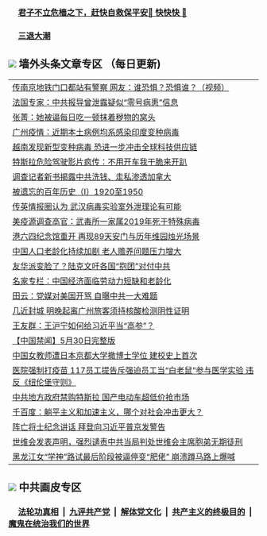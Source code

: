 
 ### &nbsp;&nbsp;&nbsp;&nbsp; [君子不立危樯之下，赶快自救保平安🍎 快快快 📩](https://github.com/pwgy/td/blob/master/README.md)

 ### &nbsp;&nbsp;&nbsp;&nbsp; [三退大潮](https://ww3.xkide.work/?key=zuuelqyfglsfjmgm&pin=65881581&ag=ogQuit&from=pw2) 

## <img src="https://img.icons8.com/cute-clipart/2x/circled-right.png"> 墙外头条文章专区 （每日更新)

<Table>
<tr><td colspan="2" align="left"><a href="https://www.cheuw.work/?name=c1435370&key=xjlmmnuoyljaexbs&from=pw2">传南京地铁门口都站有警察  网友：谁恐惧？恐惧谁？（视频）</a></td></tr>
<tr><td colspan="2" align="left"><a href="https://www.cheuw.work/?name=c1435329&key=xjlmmnuoyljaexbs&from=pw2">法国专家：中共报导曾泄露疑似“零号病患”信息</a></td></tr>
<tr><td colspan="2" align="left"><a href="https://www.cheuw.work/?name=c1435348&key=xjlmmnuoyljaexbs&from=pw2">张菁：她被逼每日吃一顿抹着秽物的窝头</a></td></tr>
<tr><td colspan="2" align="left"><a href="https://www.cheuw.work/?name=c1435371&key=xjlmmnuoyljaexbs&from=pw2">广州疫情：近期本土病例均系感染印度变种病毒</a></td></tr>
<tr><td colspan="2" align="left"><a href="https://www.cheuw.work/?name=c1435351&key=xjlmmnuoyljaexbs&from=pw2">越南发现新型变种病毒 恐进一步冲击全球科技供应链</a></td></tr>
<tr><td colspan="2" align="left"><a href="https://www.cheuw.work/?name=c1435350&key=xjlmmnuoyljaexbs&from=pw2">特斯拉危险驾驶影片疯传：不用开车我干脆来开趴</a></td></tr>
<tr><td colspan="2" align="left"><a href="https://www.cheuw.work/?name=c1435333&key=xjlmmnuoyljaexbs&from=pw2">调查记者新书揭露中共洗钱、走私渗透加拿大</a></td></tr>
<tr><td colspan="2" align="left"><a href="https://www.cheuw.work/?name=c1435407&key=xjlmmnuoyljaexbs&from=pw2">被遗忘的百年历史（I）1920至1950</a></td></tr>
<tr><td colspan="2" align="left"><a href="https://www.cheuw.work/?name=c1435279&key=xjlmmnuoyljaexbs&from=pw2">传英情报圈认为 武汉病毒实验室外泄理论有可能</a></td></tr>
<tr><td colspan="2" align="left"><a href="https://www.cheuw.work/?name=c1435297&key=xjlmmnuoyljaexbs&from=pw2">美疫源调查高官：武毒所一家属2019年死于特殊病毒</a></td></tr>
<tr><td colspan="2" align="left"><a href="https://www.cheuw.work/?name=c1435327&key=xjlmmnuoyljaexbs&from=pw2">港六四纪念馆重开 再现89天安门与历年维园烛光场景</a></td></tr>
<tr><td colspan="2" align="left"><a href="https://www.cheuw.work/?name=c1435347&key=xjlmmnuoyljaexbs&from=pw2">中国人口老龄化持续加剧 老人赡养问题压力增大</a></td></tr>
<tr><td colspan="2" align="left"><a href="https://www.cheuw.work/?name=c1435325&key=xjlmmnuoyljaexbs&from=pw2">友华派变脸了？陆克文吁各国“抱团”对付中共</a></td></tr>
<tr><td colspan="2" align="left"><a href="https://www.cheuw.work/?name=c1435352&key=xjlmmnuoyljaexbs&from=pw2">名家专栏：中国经济面临劳动力短缺和老龄化</a></td></tr>
<tr><td colspan="2" align="left"><a href="https://www.cheuw.work/?name=c1435302&key=xjlmmnuoyljaexbs&from=pw2">田云：党媒对美国开骂 自曝中共一大难题</a></td></tr>
<tr><td colspan="2" align="left"><a href="https://www.cheuw.work/?name=c1435308&key=xjlmmnuoyljaexbs&from=pw2">几近封城 明晚起离广州旅客须持核酸检测阴性证明</a></td></tr>
<tr><td colspan="2" align="left"><a href="https://www.cheuw.work/?name=c1435303&key=xjlmmnuoyljaexbs&from=pw2">王友群：王沪宁如何给习近平当“高参”？</a></td></tr>
<tr><td colspan="2" align="left"><a href="https://www.cheuw.work/?name=c1435270&key=xjlmmnuoyljaexbs&from=pw2">【中国禁闻】5月30日完整版</a></td></tr>
<tr><td colspan="2" align="left"><a href="https://www.cheuw.work/?name=c1435326&key=xjlmmnuoyljaexbs&from=pw2">中国女教师遭日本京都大学撤博士学位 建校史上首次</a></td></tr>
<tr><td colspan="2" align="left"><a href="https://www.cheuw.work/?name=c1435306&key=xjlmmnuoyljaexbs&from=pw2">医院强制打疫苗 117员工提告斥强迫员工当“白老鼠”参与医学实验 违反《纽伦堡守则》</a></td></tr>
<tr><td colspan="2" align="left"><a href="https://www.cheuw.work/?name=c1435437&key=xjlmmnuoyljaexbs&from=pw2">中共地方政府禁购特斯拉 国产电动车超低价抢市场</a></td></tr>
<tr><td colspan="2" align="left"><a href="https://www.cheuw.work/?name=c1435301&key=xjlmmnuoyljaexbs&from=pw2">千百度：躺平主义和加速主义，哪个对社会冲击更大？</a></td></tr>
<tr><td colspan="2" align="left"><a href="https://www.cheuw.work/?name=c1435442&key=xjlmmnuoyljaexbs&from=pw2">阵亡将士纪念讲话 拜登向习近平普京发警告</a></td></tr>
<tr><td colspan="2" align="left"><a href="https://www.cheuw.work/?name=c1435445&key=xjlmmnuoyljaexbs&from=pw2">世维会发表声明，强烈谴责中共当局判处世维会主席胞弟无期徒刑</a></td></tr>
<tr><td colspan="2" align="left"><a href="https://www.cheuw.work/?name=c1435444&key=xjlmmnuoyljaexbs&from=pw2">黑龙江女“学神”路试最后阶段被逼停变“肥佬” 崩溃蹲马路上爆喊</a></td></tr>
 </Table>

 ## <img src="https://img.icons8.com/cute-clipart/2x/circled-right.png"> 中共画皮专区
 ### &nbsp;&nbsp;&nbsp;&nbsp; [法轮功真相](https://github.com/begood0513/basic/blob/master/README.md) &nbsp;|&nbsp; [九评共产党](https://github.com/begood0513/9ping.md/blob/master/README.md) &nbsp;|&nbsp; [解体党文化](https://github.com/begood0513/jtdwh.md/blob/master/README.md)   &nbsp;|&nbsp; [共产主义的终极目的](https://github.com/begood0513/gczydzjmd.md/blob/master/README.md) &nbsp;|&nbsp; [魔鬼在统治我们的世界](https://github.com/begood0513/gczydzjmd.md/blob/master/README.md) 
